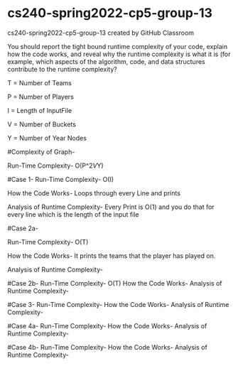 # cs240-spring2022-cp5-group-13
cs240-spring2022-cp5-group-13 created by GitHub Classroom

You should report the tight bound runtime complexity of your code, explain how the code works, and reveal why the runtime complexity is what it is (for example, which aspects of the algorithm, code, and data structures contribute to the runtime complexity?

T = Number of Teams

P = Number of Players

I = Length of InputFile

V = Number of Buckets

Y = Number of Year Nodes

#Complexity of Graph-

Run-Time Complexity- O(P^2*V*Y)


#Case 1-
Run-Time Complexity- O(I) 

How the Code Works- Loops through every Line and prints 

Analysis of Runtime Complexity- Every Print is O(1) and you do that for every line which is the length of the input file


#Case 2a-

Run-Time Complexity- O(T)

How the Code Works- It prints the teams that the player has played on. 

Analysis of Runtime Complexity-

#Case 2b-
Run-Time Complexity- O(T)
How the Code Works-
Analysis of Runtime Complexity-

#Case 3- 
Run-Time Complexity-
How the Code Works-
Analysis of Runtime Complexity-

#Case 4a-
Run-Time Complexity-
How the Code Works-
Analysis of Runtime Complexity-

#Case 4b-
Run-Time Complexity-
How the Code Works-
Analysis of Runtime Complexity-


